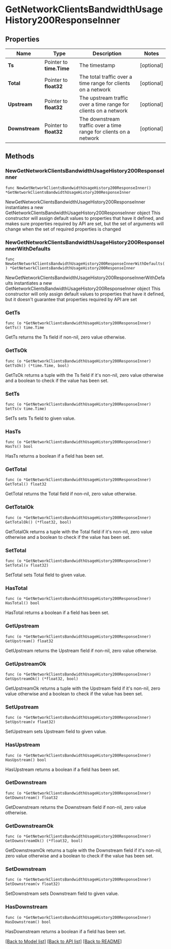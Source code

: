 # GetNetworkClientsBandwidthUsageHistory200ResponseInner

## Properties

Name | Type | Description | Notes
------------ | ------------- | ------------- | -------------
**Ts** | Pointer to **time.Time** | The timestamp | [optional] 
**Total** | Pointer to **float32** | The total traffic over a time range for clients on a network | [optional] 
**Upstream** | Pointer to **float32** | The upstream traffic over a time range for clients on a network | [optional] 
**Downstream** | Pointer to **float32** | The downstream traffic over a time range for clients on a network | [optional] 

## Methods

### NewGetNetworkClientsBandwidthUsageHistory200ResponseInner

`func NewGetNetworkClientsBandwidthUsageHistory200ResponseInner() *GetNetworkClientsBandwidthUsageHistory200ResponseInner`

NewGetNetworkClientsBandwidthUsageHistory200ResponseInner instantiates a new GetNetworkClientsBandwidthUsageHistory200ResponseInner object
This constructor will assign default values to properties that have it defined,
and makes sure properties required by API are set, but the set of arguments
will change when the set of required properties is changed

### NewGetNetworkClientsBandwidthUsageHistory200ResponseInnerWithDefaults

`func NewGetNetworkClientsBandwidthUsageHistory200ResponseInnerWithDefaults() *GetNetworkClientsBandwidthUsageHistory200ResponseInner`

NewGetNetworkClientsBandwidthUsageHistory200ResponseInnerWithDefaults instantiates a new GetNetworkClientsBandwidthUsageHistory200ResponseInner object
This constructor will only assign default values to properties that have it defined,
but it doesn't guarantee that properties required by API are set

### GetTs

`func (o *GetNetworkClientsBandwidthUsageHistory200ResponseInner) GetTs() time.Time`

GetTs returns the Ts field if non-nil, zero value otherwise.

### GetTsOk

`func (o *GetNetworkClientsBandwidthUsageHistory200ResponseInner) GetTsOk() (*time.Time, bool)`

GetTsOk returns a tuple with the Ts field if it's non-nil, zero value otherwise
and a boolean to check if the value has been set.

### SetTs

`func (o *GetNetworkClientsBandwidthUsageHistory200ResponseInner) SetTs(v time.Time)`

SetTs sets Ts field to given value.

### HasTs

`func (o *GetNetworkClientsBandwidthUsageHistory200ResponseInner) HasTs() bool`

HasTs returns a boolean if a field has been set.

### GetTotal

`func (o *GetNetworkClientsBandwidthUsageHistory200ResponseInner) GetTotal() float32`

GetTotal returns the Total field if non-nil, zero value otherwise.

### GetTotalOk

`func (o *GetNetworkClientsBandwidthUsageHistory200ResponseInner) GetTotalOk() (*float32, bool)`

GetTotalOk returns a tuple with the Total field if it's non-nil, zero value otherwise
and a boolean to check if the value has been set.

### SetTotal

`func (o *GetNetworkClientsBandwidthUsageHistory200ResponseInner) SetTotal(v float32)`

SetTotal sets Total field to given value.

### HasTotal

`func (o *GetNetworkClientsBandwidthUsageHistory200ResponseInner) HasTotal() bool`

HasTotal returns a boolean if a field has been set.

### GetUpstream

`func (o *GetNetworkClientsBandwidthUsageHistory200ResponseInner) GetUpstream() float32`

GetUpstream returns the Upstream field if non-nil, zero value otherwise.

### GetUpstreamOk

`func (o *GetNetworkClientsBandwidthUsageHistory200ResponseInner) GetUpstreamOk() (*float32, bool)`

GetUpstreamOk returns a tuple with the Upstream field if it's non-nil, zero value otherwise
and a boolean to check if the value has been set.

### SetUpstream

`func (o *GetNetworkClientsBandwidthUsageHistory200ResponseInner) SetUpstream(v float32)`

SetUpstream sets Upstream field to given value.

### HasUpstream

`func (o *GetNetworkClientsBandwidthUsageHistory200ResponseInner) HasUpstream() bool`

HasUpstream returns a boolean if a field has been set.

### GetDownstream

`func (o *GetNetworkClientsBandwidthUsageHistory200ResponseInner) GetDownstream() float32`

GetDownstream returns the Downstream field if non-nil, zero value otherwise.

### GetDownstreamOk

`func (o *GetNetworkClientsBandwidthUsageHistory200ResponseInner) GetDownstreamOk() (*float32, bool)`

GetDownstreamOk returns a tuple with the Downstream field if it's non-nil, zero value otherwise
and a boolean to check if the value has been set.

### SetDownstream

`func (o *GetNetworkClientsBandwidthUsageHistory200ResponseInner) SetDownstream(v float32)`

SetDownstream sets Downstream field to given value.

### HasDownstream

`func (o *GetNetworkClientsBandwidthUsageHistory200ResponseInner) HasDownstream() bool`

HasDownstream returns a boolean if a field has been set.


[[Back to Model list]](../README.md#documentation-for-models) [[Back to API list]](../README.md#documentation-for-api-endpoints) [[Back to README]](../README.md)


